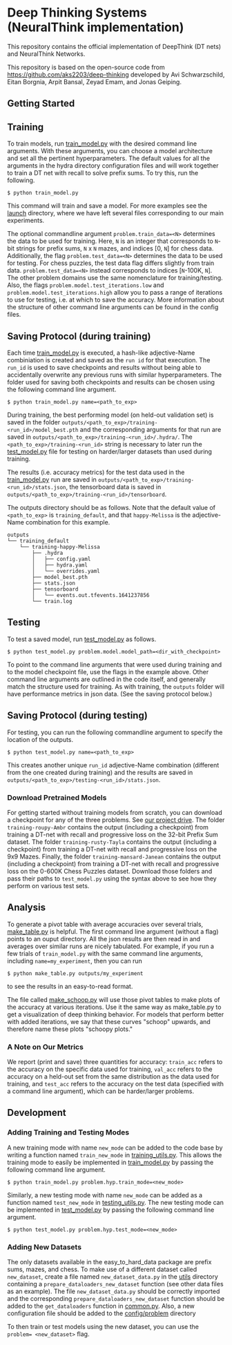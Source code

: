 # Deep Thinking Systems (NeuralThink implementation)

This repository contains the official implementation of DeepThink (DT nets) and NeuralThink Networks. 

This repository is based on the open-source code from https://github.com/aks2203/deep-thinking developed by Avi Schwarzschild, Eitan Borgnia, Arpit Bansal, Zeyad Emam, and Jonas Geiping.

## Getting Started

## Training 

To train models, run [train_model.py](train_model.py) with the desired command line arguments. With these arguments, you can choose a model architecture and set all the pertinent hyperparameters. The default values for all the arguments in the hydra directory configuration files and will work together to train a DT net with recall to solve prefix sums. To try this, run the following.

```$ python train_model.py```

This command will train and save a model. For more examples see the [launch](launch) directory, where we have left several files corresponding to our main experiments.

The optional commandline argument `problem.train_data=<N>` determines the data to be used for training. Here, `N` is an integer that corresponds to `N`-bit strings for prefix sums, `N` x `N` mazes, and indices [0, `N`] for chess data. Additionally, the flag `problem.test_data=<N>` determines the data to be used for testing. For chess puzzles, the test data flag differs slightly from train data. `problem.test_data=<N>` instead corresponds to indices [`N`-100K, `N`]. The other problem domains use the same nomenclature for training/testing. Also, the flags `problem.model.test_iterations.low` and `problem.model.test_iterations.high` allow you to pass a range of iterations to use for testing, i.e. at which to save the accuracy. More information about the structure of other command line arguments can be found in the config files.

## Saving Protocol (during training)

Each time [train_model.py](train_model.py) is executed, a hash-like adjective-Name combiniation is created and saved as the `run id` for that execution. The `run_id` is used to save checkpoints and results without being able to accidentally overwrite any previous runs with similar hyperparameters. The folder used for saving both checkpoints and results can be chosen using the following command line argument.

```$ python train_model.py name=<path_to_exp>```

During training, the best performing model (on held-out validation set) is saved in the folder `outputs/<path_to_exp>/training-<run_id>/model_best.pth` and the corresponding arguments for that run are saved in `outputs/<path_to_exp>/training-<run_id>/.hydra/`. The `<path_to_exp>/training-<run_id>` string is necessary to later run the [test_model.py](test_model.py) file for testing on harder/larger datasets than used during training.

The results (i.e. accuracy metrics) for the test data used in the [train_model.py](train_mode.py) run are saved in `outputs/<path_to_exp>/training-<run_id>/stats.json`, the tensorboard data is saved in `outputs/<path_to_exp>/training-<run_id>/tensorboard`.

The outputs directory should be as follows. Note that the default value of `<path_to_exp>` is `training_default`, and that `happy-Melissa` is the adjective-Name combination for this example.
```
outputs
└── training_default
    └── training-happy-Melissa
        ├── .hydra
        │   ├── config.yaml
        │   ├── hydra.yaml
        │   └── overrides.yaml
        ├── model_best.pth
        ├── stats.json
        ├── tensorboard
        │   └── events.out.tfevents.1641237856
        └── train.log
```

## Testing

To test a saved model, run [test_model.py](test_model.py) as follows. 

```$ python test_model.py problem.model.model_path=<dir_with_checkpoint>```

To point to the command line arguments that were used during training and to the model checkpoint file, use the flags in the example above. Other command line arguments are outlined in the code itself, and generally match the structure used for training. As with training, the `outputs` folder will have performance metrics in json data. (See the saving protocol below.)

## Saving Protocol (during testing)

For testing, you can run the following commandline argument to specify the location of the outputs.

```$ python test_model.py name=<path_to_exp>```

This creates another unique `run_id` adjective-Name combination (different from the one created during training) and the results are saved in `outputs/<path_to_exp>/testing-<run_id>/stats.json`.

### Download Pretrained Models

For getting started without training models from scratch, you can download a checkpoint for any of the three problems. See [our project drive](https://drive.google.com/drive/folders/1QzLt_9n2sNYrH7r8an0WMh4LnsKyzY7h?usp=sharing). The folder `training-roupy-Ambr` contains the output (including a checkpoint) from training a DT-net with recall and progressive loss on the 32-bit Prefix Sum dataset. The folder `training-rusty-Tayla` contains the output (including a checkpoint) from training a DT-net with recall and progressive loss on the 9x9 Mazes. Finally, the folder `training-mansard-Janean` contains the output (including a checkpoint) from training a DT-net with recall and progressive loss on the 0-600K Chess Puzzles dataset. Download those folders and pass their paths to `test_model.py` using the syntax above to see how they perform on various test sets.

## Analysis

To generate a pivot table with average accuracies over several trials, [make_table.py](deepthinking/data_analysis/make_table.py) is helpful. The first command line argument (without a flag) points to an ouput directory. All the json results are then read in and averages over similar runs are nicely tabulated. For example, if you run a few trials of `train_model.py` with the same command line arguments, including `name=my_experiment`, then you can run 

```$ python make_table.py outputs/my_experiment```

to see the results in an easy-to-read format.

The file called [make_schoop.py](deepthinking/data_analysis/make_schoop.py) will use those pivot tables to make plots of the accuracy at various iterations. Use it the same way as make_table.py to get a visualization of deep thinking behavior. For models that perform better with added iterations, we say that these curves "schoop" upwards, and therefore name these plots "schoopy plots."

### A Note on Our Metrics

We report (print and save) three quantities for accuracy: `train_acc` refers to the accuracy on the specific data used for training, `val_acc` refers to the accuracy on a held-out set from the same distribution as the data used for training, and `test_acc` refers to the accuracy on the test data (specified with a command line argument), which can be harder/larger problems.

## Development

### Adding Training and Testing Modes

A new training mode with name `new_mode` can be added to the code base by writing a function named `train_new_mode` in [training_utils.py](training_utils.py). This allows the training mode to easily be implemented in [train_model.py](train_model.py) by passing the following command line argument.

```$ python train_model.py problem.hyp.train_mode=<new_mode>```

Similarly, a new testing mode with name `new_mode` can be added as a function named `test_new_mode` in [testing_utils.py](testing_utils.py). The new testing mode can be implemented in [test_model.py](test_model.py) by passing the following command line argument.

```$ python test_model.py problem.hyp.test_mode=<new_mode>```

### Adding New Datasets

The only datasets available in the easy_to_hard_data package are prefix sums, mazes, and chess. To make use of a different dataset called `new_dataset`, create a file named `new_dataset_data.py` in the [utils](utils) directory containing a `prepare_dataloaders_new_dataset` function (see other data files as an example). The file `new_dataset_data.py` should be correctly imported and the corresponding `prepare_dataloaders_new_dataset` function should be added to the `get_dataloaders` function in [common.py](utils/common.py). Also, a new configuration file should be added to the [config/problem](config/problem) directory

To then train or test models using the new dataset, you can use the `problem= <new_dataset>` flag.

